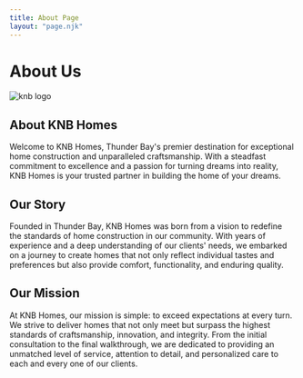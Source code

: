 ```yaml
---
title: About Page
layout: "page.njk"
---
```



<h1>About Us</h1>

<div class=logo>
     <img src="https://res.cloudinary.com/degz4buea/image/upload/v1710459472/lnlqdaml06ccs8yekbqm.png" alt="knb logo" class="biglogo">
</div>

## About KNB Homes

Welcome to KNB Homes, Thunder Bay's premier destination for exceptional home construction and unparalleled craftsmanship. With a steadfast commitment to excellence and a passion for turning dreams into reality, KNB Homes is your trusted partner in building the home of your dreams.

## Our Story

Founded in Thunder Bay, KNB Homes was born from a vision to redefine the standards of home construction in our community. With years of experience and a deep understanding of our clients' needs, we embarked on a journey to create homes that not only reflect individual tastes and preferences but also provide comfort, functionality, and enduring quality.

## Our Mission

At KNB Homes, our mission is simple: to exceed expectations at every turn. We strive to deliver homes that not only meet but surpass the highest standards of craftsmanship, innovation, and integrity. From the initial consultation to the final walkthrough, we are dedicated to providing an unmatched level of service, attention to detail, and personalized care to each and every one of our clients.
